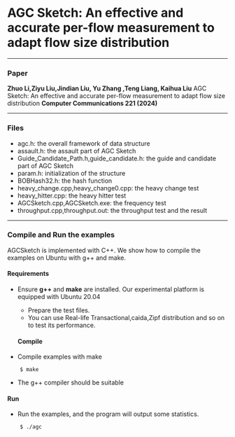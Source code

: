 # AGC Sketch: An effective and accurate per-flow measurement to adapt flow size distribution

---
### Paper

__Zhuo Li,Ziyu Liu,Jindian Liu, Yu Zhang ,Teng Liang, Kaihua Liu__ 
AGC Sketch: An effective and accurate per-flow measurement to adapt flow size distribution
__Computer Communications 221 (2024)__ 

---
### Files
- agc.h: the overall framework of data structure
- assault.h: the assault part of AGC Sketch
- Guide_Candidate_Path.h,guide_candidate.h: the guide and candidate part of AGC Sketch
- param.h: initialization of the structure
- BOBHash32.h: the hash function
- heavy_change.cpp,heavy_change0.cpp: the heavy change test
- heavy_hitter.cpp: the heavy hitter test
- AGCSketch.cpp,AGCSketch.exe: the frequency test
- throughput.cpp,throughput.out: the throughput test and the result
---

### Compile and Run the examples
AGCSketch is implemented with C++. We show how to compile the examples on
Ubuntu with g++ and make.

#### Requirements
- Ensure __g++__ and __make__ are installed.  Our experimental platform is
  equipped with Ubuntu 20.04

  - Prepare the test files.
   - You can use Real-life Transactional,caida,Zipf distribution and so on to test its performance.


   #### Compile
- Compile examples with make

```
    $ make
```

- The g++ compiler should be suitable 


#### Run
- Run the examples, and the program will output some statistics. 

```
    $ ./agc
```
